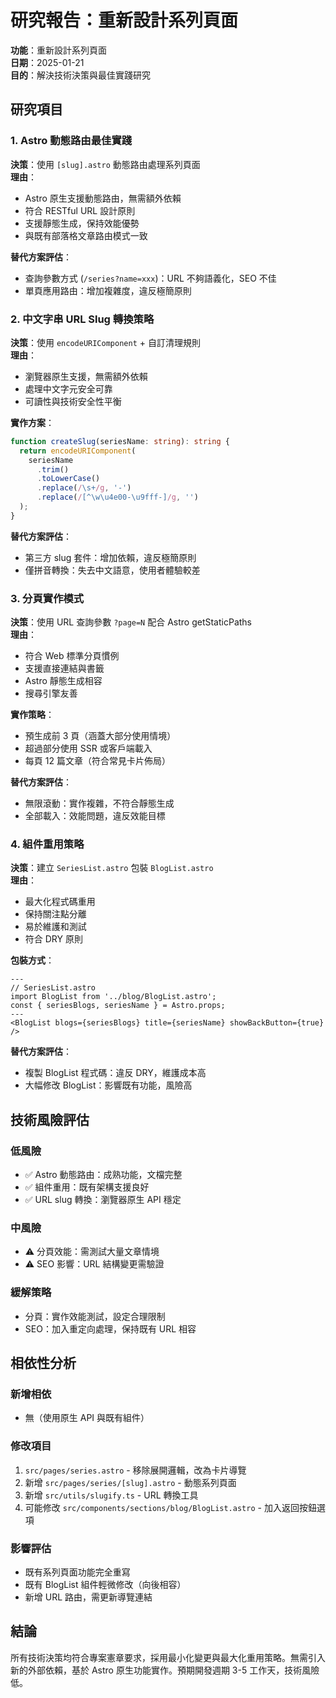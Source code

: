 # 研究報告：重新設計系列頁面

**功能**：重新設計系列頁面  
**日期**：2025-01-21  
**目的**：解決技術決策與最佳實踐研究

## 研究項目

### 1. Astro 動態路由最佳實踐

**決策**：使用 `[slug].astro` 動態路由處理系列頁面  
**理由**：
- Astro 原生支援動態路由，無需額外依賴
- 符合 RESTful URL 設計原則
- 支援靜態生成，保持效能優勢
- 與既有部落格文章路由模式一致

**替代方案評估**：
- 查詢參數方式 (`/series?name=xxx`)：URL 不夠語義化，SEO 不佳
- 單頁應用路由：增加複雜度，違反極簡原則

### 2. 中文字串 URL Slug 轉換策略

**決策**：使用 `encodeURIComponent` + 自訂清理規則  
**理由**：
- 瀏覽器原生支援，無需額外依賴
- 處理中文字元安全可靠
- 可讀性與技術安全性平衡

**實作方案**：
```typescript
function createSlug(seriesName: string): string {
  return encodeURIComponent(
    seriesName
      .trim()
      .toLowerCase()
      .replace(/\s+/g, '-')
      .replace(/[^\w\u4e00-\u9fff-]/g, '')
  );
}
```

**替代方案評估**：
- 第三方 slug 套件：增加依賴，違反極簡原則
- 僅拼音轉換：失去中文語意，使用者體驗較差

### 3. 分頁實作模式

**決策**：使用 URL 查詢參數 `?page=N` 配合 Astro getStaticPaths  
**理由**：
- 符合 Web 標準分頁慣例
- 支援直接連結與書籤
- Astro 靜態生成相容
- 搜尋引擎友善

**實作策略**：
- 預生成前 3 頁（涵蓋大部分使用情境）
- 超過部分使用 SSR 或客戶端載入
- 每頁 12 篇文章（符合常見卡片佈局）

**替代方案評估**：
- 無限滾動：實作複雜，不符合靜態生成
- 全部載入：效能問題，違反效能目標

### 4. 組件重用策略

**決策**：建立 `SeriesList.astro` 包裝 `BlogList.astro`  
**理由**：
- 最大化程式碼重用
- 保持關注點分離
- 易於維護和測試
- 符合 DRY 原則

**包裝方式**：
```astro
---
// SeriesList.astro
import BlogList from '../blog/BlogList.astro';
const { seriesBlogs, seriesName } = Astro.props;
---
<BlogList blogs={seriesBlogs} title={seriesName} showBackButton={true} />
```

**替代方案評估**：
- 複製 BlogList 程式碼：違反 DRY，維護成本高
- 大幅修改 BlogList：影響既有功能，風險高

## 技術風險評估

### 低風險
- ✅ Astro 動態路由：成熟功能，文檔完整
- ✅ 組件重用：既有架構支援良好
- ✅ URL slug 轉換：瀏覽器原生 API 穩定

### 中風險
- ⚠️ 分頁效能：需測試大量文章情境
- ⚠️ SEO 影響：URL 結構變更需驗證

### 緩解策略
- 分頁：實作效能測試，設定合理限制
- SEO：加入重定向處理，保持既有 URL 相容

## 相依性分析

### 新增相依
- 無（使用原生 API 與既有組件）

### 修改項目
1. `src/pages/series.astro` - 移除展開邏輯，改為卡片導覽
2. 新增 `src/pages/series/[slug].astro` - 動態系列頁面
3. 新增 `src/utils/slugify.ts` - URL 轉換工具
4. 可能修改 `src/components/sections/blog/BlogList.astro` - 加入返回按鈕選項

### 影響評估
- 既有系列頁面功能完全重寫
- 既有 BlogList 組件輕微修改（向後相容）
- 新增 URL 路由，需更新導覽連結

## 結論

所有技術決策均符合專案憲章要求，採用最小化變更與最大化重用策略。無需引入新的外部依賴，基於 Astro 原生功能實作。預期開發週期 3-5 工作天，技術風險低。